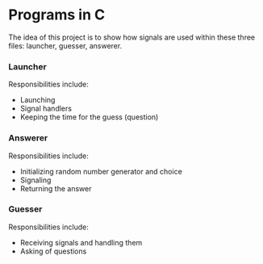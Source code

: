 # Programs in C

The idea of this project is to show how signals are used within these three files: launcher, guesser, answerer.

### Launcher
Responsibilities include:
* Launching
* Signal handlers
* Keeping the time for the guess (question) 

### Answerer
Responsibilities include:
* Initializing random number generator and choice
* Signaling
* Returning the answer

### Guesser
Responsibilities include:
* Receiving signals and handling them
* Asking of questions
